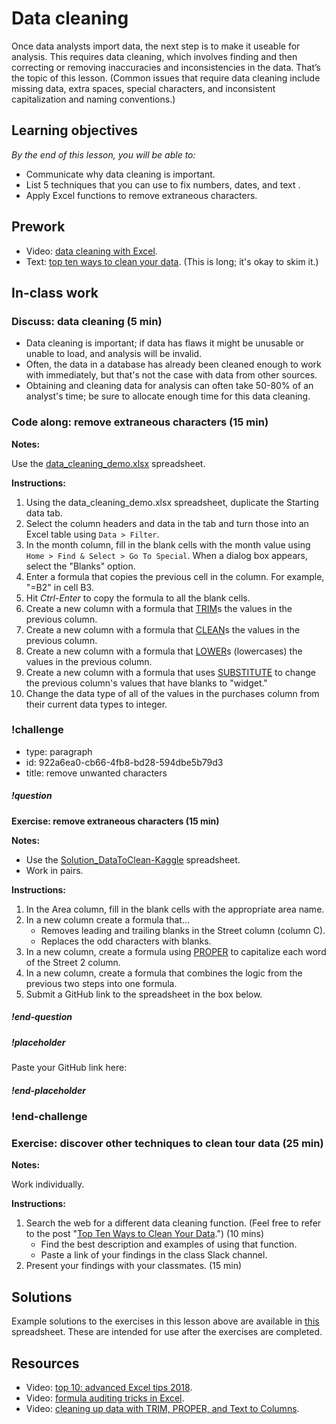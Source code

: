 # Data cleaning

Once data analysts import data, the next step is to make it useable for analysis. This requires data cleaning, which involves finding and then correcting or removing inaccuracies and inconsistencies in the data. That’s the topic of this lesson. (Common issues that require data cleaning include missing data, extra spaces, special characters, and inconsistent capitalization and naming conventions.)

## Learning objectives
*By the end of this lesson, you will be able to:*
* Communicate why data cleaning is important.
* List 5 techniques that you can use to fix numbers, dates, and text .
* Apply Excel functions to remove extraneous characters.

## Prework
* Video: [data cleaning with Excel](https://www.youtube.com/watch?v=WRk9t5yo5Zs).
* Text: [top ten ways to clean your data](https://support.office.com/en-us/article/top-ten-ways-to-clean-your-data-2844b620-677c-47a7-ac3e-c2e157d1db19). (This is long; it's okay to skim it.)

## In-class work

### Discuss: data cleaning (5 min)

* Data cleaning is important; if data has flaws it might be unusable or unable to load, and analysis will be invalid.
* Often, the data in a database has already been cleaned enough to work with immediately, but that's not the case with data from other sources.
* Obtaining and cleaning data for analysis can often take 50-80% of an analyst's time; be sure to allocate enough time for this data cleaning.

### Code along: remove extraneous characters (15 min)

**Notes:**

Use the [data_cleaning_demo.xlsx](https://drive.google.com/uc?export=download&id=10PFvbBtuSEVSmt0RmyfuzMbAERBkVY42) spreadsheet.

**Instructions:**

1. Using the data_cleaning_demo.xlsx spreadsheet, duplicate the Starting data tab.
2. Select the column headers and data in the tab and turn those into an Excel table using `Data > Filter`.
3. In the month column, fill in the blank cells with the month value using `Home > Find & Select > Go To Special`. When a dialog box appears, select the "Blanks" option.
4. Enter a formula that copies the previous cell in the column. For example, "=B2" in cell B3.
5. Hit *Ctrl-Enter* to copy the formula to all the blank cells.
6. Create a new column with a formula that [TRIM](https://support.office.com/en-us/article/trim-function-410388fa-c5df-49c6-b16c-9e5630b479f9)s the values in the previous column.
7. Create a new column with a formula that [CLEAN](https://support.office.com/en-us/article/clean-function-26f3d7c5-475f-4a9c-90e5-4b8ba987ba41)s the values in the previous column.
8. Create a new column with a formula that [LOWER](https://support.office.com/en-us/article/lower-function-3f21df02-a80c-44b2-afaf-81358f9fdeb4)s (lowercases) the values in the previous column.
9. Create a new column with a formula that uses [SUBSTITUTE](https://support.office.com/en-us/article/substitute-function-6434944e-a904-4336-a9b0-1e58df3bc332) to change the previous column's values that have blanks to "widget."
10. Change the data type of all of the values in the purchases column from their current data types to integer.

### !challenge

* type: paragraph
* id: 922a6ea0-cb66-4fb8-bd28-594dbe5b79d3
* title: remove unwanted characters

##### !question
**Exercise: remove extraneous characters (15 min)**

**Notes:**

* Use the [Solution_DataToClean-Kaggle](https://drive.google.com/uc?export=download&id=12TsaeEyFddHlRJyPtDcwzwBdcD3wejT0) spreadsheet.
* Work in pairs.

**Instructions:**

1. In the Area column, fill in the blank cells with the appropriate area name.
2. In a new column create a formula that...
    *  Removes leading and trailing blanks in the Street column (column C).
    *  Replaces the odd characters with blanks.
3. In a new column, create a formula using [PROPER](https://support.office.com/en-us/article/proper-function-52a5a283-e8b2-49be-8506-b2887b889f94?ui=en-US&rs=en-US&ad=US) to capitalize each word of the Street 2 column.
4. In a new column, create a formula that combines the logic from the previous two steps into one formula.
5. Submit a GitHub link to the spreadsheet in the box below.

##### !end-question

##### !placeholder

Paste your GitHub link here:

##### !end-placeholder

### !end-challenge

### Exercise: discover other techniques to clean tour data (25 min)

**Notes:**

Work individually.

**Instructions:**

1. Search the web for a different data cleaning function. (Feel free to refer to the post "[Top Ten Ways to Clean Your Data](https://support.office.com/en-us/article/top-ten-ways-to-clean-your-data-2844b620-677c-47a7-ac3e-c2e157d1db19).") (10 mins) 
    * Find the best description and examples of using that function.
    * Paste a link of your findings in the class Slack channel.
2. Present your findings with your classmates. (15 min)

## Solutions
Example solutions to the exercises in this lesson above are available in [this](https://drive.google.com/uc?export=download&id=12TsaeEyFddHlRJyPtDcwzwBdcD3wejT0) spreadsheet. These are intended for use after the exercises are completed.

## Resources
* Video: [top 10: advanced Excel tips 2018](https://www.youtube.com/watch?v=YqS0x0yshlo&feature=youtu.be).
* Video: [formula auditing tricks in Excel](https://www.youtube.com/watch?v=dCK_LG3Nk6Q&list=PLnVcHd3TXd2qNpfJyfQkwHO70gaZZ79L8&index=3_).
* Video: [cleaning up data with TRIM, PROPER, and Text to Columns](https://www.youtube.com/watch?v=x78JR7XHTro).
